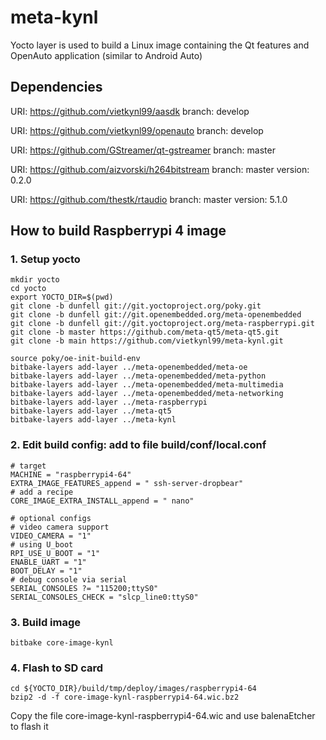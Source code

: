 # meta-kynl

Yocto layer is used to build a Linux image containing the Qt features and OpenAuto application (similar to Android Auto)

## Dependencies

  URI: https://github.com/vietkynl99/aasdk
  branch: develop

  URI: https://github.com/vietkynl99/openauto
  branch: develop

  URI: https://github.com/GStreamer/qt-gstreamer
  branch: master

  URI: https://github.com/aizvorski/h264bitstream
  branch: master
  version: 0.2.0

  URI: https://github.com/thestk/rtaudio
  branch: master
  version: 5.1.0

## How to build Raspberrypi 4 image
### 1. Setup yocto
```
mkdir yocto
cd yocto
export YOCTO_DIR=$(pwd)
git clone -b dunfell git://git.yoctoproject.org/poky.git
git clone -b dunfell git://git.openembedded.org/meta-openembedded
git clone -b dunfell git://git.yoctoproject.org/meta-raspberrypi.git
git clone -b master https://github.com/meta-qt5/meta-qt5.git
git clone -b main https://github.com/vietkynl99/meta-kynl.git

source poky/oe-init-build-env
bitbake-layers add-layer ../meta-openembedded/meta-oe
bitbake-layers add-layer ../meta-openembedded/meta-python
bitbake-layers add-layer ../meta-openembedded/meta-multimedia
bitbake-layers add-layer ../meta-openembedded/meta-networking
bitbake-layers add-layer ../meta-raspberrypi
bitbake-layers add-layer ../meta-qt5
bitbake-layers add-layer ../meta-kynl
```
### 2. Edit build config: add to file build/conf/local.conf
```
# target
MACHINE = "raspberrypi4-64"
EXTRA_IMAGE_FEATURES_append = " ssh-server-dropbear"
# add a recipe
CORE_IMAGE_EXTRA_INSTALL_append = " nano"

# optional configs
# video camera support
VIDEO_CAMERA = "1"
# using U_boot
RPI_USE_U_BOOT = "1"
ENABLE_UART = "1"
BOOT_DELAY = "1"
# debug console via serial
SERIAL_CONSOLES ?= "115200;ttyS0"
SERIAL_CONSOLES_CHECK = "slcp_line0:ttyS0"
```
### 3. Build image
```
bitbake core-image-kynl
```
### 4. Flash to SD card
```
cd ${YOCTO_DIR}/build/tmp/deploy/images/raspberrypi4-64
bzip2 -d -f core-image-kynl-raspberrypi4-64.wic.bz2
```
Copy the file core-image-kynl-raspberrypi4-64.wic and use balenaEtcher to flash it
